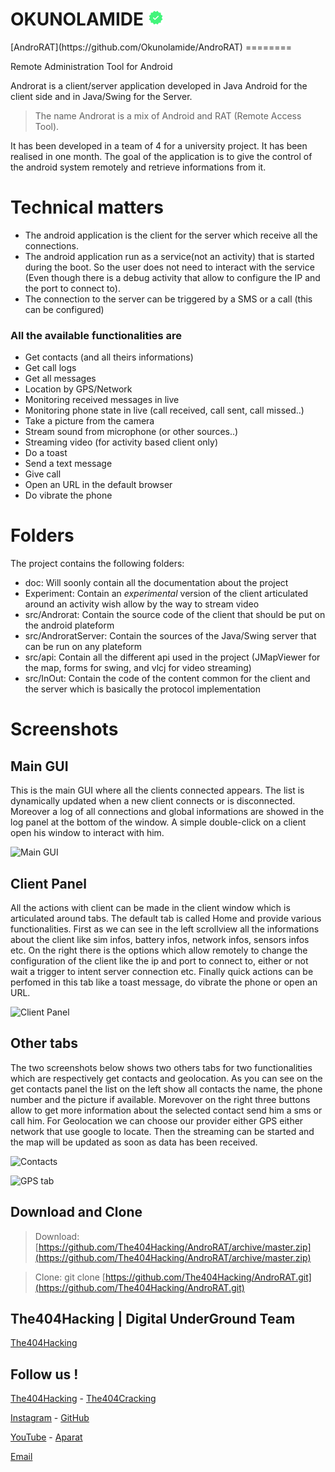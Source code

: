 <h1>OKUNOLAMIDE <img src="I.png" height="25" width="25"></h1>
[AndroRAT](https://github.com/Okunolamide/AndroRAT)
========

Remote Administration Tool for Android

Androrat is a client/server application developed in Java Android for the client side and in Java/Swing for the Server.

> The name Androrat is a mix of Android and RAT (Remote Access Tool).

It has been developed in a team of 4 for a university project. It has been realised in one month. The goal of the application is to give the control of the android system remotely and retrieve informations from it.

# Technical matters

* The android application is the client for the server which receive all the connections. 
* The android application run as a service(not an activity) that is started during the boot. So the user does not need to interact with the service (Even though there is a debug activity that allow to configure the IP and the port to connect to). 
* The connection to the server can be triggered by a SMS or a call (this can be configured)

### All the available functionalities are

* Get contacts (and all theirs informations) 
* Get call logs 
* Get all messages 
* Location by GPS/Network 
* Monitoring received messages in live 
* Monitoring phone state in live (call received, call sent, call missed..) 
* Take a picture from the camera 
* Stream sound from microphone (or other sources..) 
* Streaming video (for activity based client only) 
* Do a toast 
* Send a text message 
* Give call 
* Open an URL in the default browser 
* Do vibrate the phone

# Folders

The project contains the following folders:

* doc: Will soonly contain all the documentation about the project
* Experiment: Contain an *experimental* version of the client articulated around an activity wish allow by the way to stream video
* src/Androrat: Contain the source code of the client that should be put on the android plateform
* src/AndroratServer: Contain the sources of the Java/Swing server that can be run on any plateform
* src/api: Contain all the different api used in the project (JMapViewer for the map, forms for swing, and vlcj for video streaming)
* src/InOut: Contain the code of the content common for the client and the server which is basically the protocol implementation

# Screenshots

## Main GUI

This is the main GUI where all the clients connected appears. The list is dynamically updated when a new client connects or is disconnected. Moreover a log of all connections and global informations are showed in the log panel at the bottom of the window. A simple double-click on a client open his window to interact with him.

![Main GUI](https://raw.github.com/The404Hacking/AndroRAT/master/doc/main.png?raw=true)

## Client Panel

All the actions with client can be made in the client window which is articulated around tabs. The default tab is called Home and provide various functionalities. First as we can see in the left scrollview all the informations about the client like sim infos, battery infos, network infos, sensors infos etc. On the right there is the options which allow remotely to change the configuration of the client like the ip and port to connect to, either or not wait a trigger to intent server connection etc. Finally quick actions can be perfomed in this tab like a toast message, do vibrate the phone or open an URL.

![Client Panel](https://raw.github.com/The404Hacking/AndroRAT/master/doc/homepanel.png?raw=true)

## Other tabs

The two screenshots below shows two others tabs for two functionalities which are respectively get contacts and geolocation. As you can see on the get contacts panel the list on the left show all contacts the name, the phone number and the picture if available. Morevover on the right three buttons allow to get more information about the selected contact send him a sms or call him. For Geolocation we can choose our provider either GPS either network that use google to locate. Then the streaming can be started and the map will be updated as soon as data has been received.

![Contacts](https://raw.github.com/The404Hacking/AndroRAT/master/doc/contact.png?raw=true)

![GPS tab](https://raw.github.com/The404Hacking/AndroRAT/master/doc/gps.png?raw=true)

## Download and Clone
> Download: [https://github.com/The404Hacking/AndroRAT/archive/master.zip](https://github.com/The404Hacking/AndroRAT/archive/master.zip)

> Clone: git clone [https://github.com/The404Hacking/AndroRAT.git](https://github.com/The404Hacking/AndroRAT.git)

## The404Hacking | Digital UnderGround Team
[The404Hacking](https://T.me/The404Hacking)

## Follow us !
[The404Hacking](https://T.me/The404Hacking) - [The404Cracking](https://T.me/The404Cracking)

[Instagram](https://instagram.com/Okunolamide) - [GitHub](https://github.com/Okunolamide)

[YouTube](http://yon.ir/youtube404) - [Aparat](http://www.aparat.com/The404Hacking)

[Email](mailto:olakiks3322@gmail.com)
